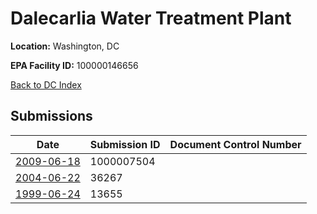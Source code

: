 # Dalecarlia Water Treatment Plant

**Location:** Washington, DC

**EPA Facility ID:** 100000146656

[Back to DC Index](../../index.md)

## Submissions

| Date | Submission ID | Document Control Number |
|------|--------------|-------------------------|
| [2009-06-18](submissions/1000007504.md) | 1000007504 |  |
| [2004-06-22](submissions/36267.md) | 36267 |  |
| [1999-06-24](submissions/13655.md) | 13655 |  |
